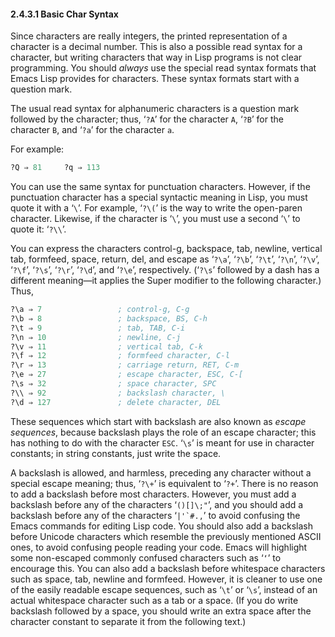 

#### 2.4.3.1 Basic Char Syntax

Since characters are really integers, the printed representation of a character is a decimal number. This is also a possible read syntax for a character, but writing characters that way in Lisp programs is not clear programming. You should *always* use the special read syntax formats that Emacs Lisp provides for characters. These syntax formats start with a question mark.

The usual read syntax for alphanumeric characters is a question mark followed by the character; thus, ‘`?A`’ for the character `A`, ‘`?B`’ for the character `B`, and ‘`?a`’ for the character `a`.

For example:

```lisp
?Q ⇒ 81     ?q ⇒ 113
```

You can use the same syntax for punctuation characters. However, if the punctuation character has a special syntactic meaning in Lisp, you must quote it with a ‘`\`’. For example, ‘`?\(`’ is the way to write the open-paren character. Likewise, if the character is ‘`\`’, you must use a second ‘`\`’ to quote it: ‘`?\\`’.

You can express the characters control-g, backspace, tab, newline, vertical tab, formfeed, space, return, del, and escape as ‘`?\a`’, ‘`?\b`’, ‘`?\t`’, ‘`?\n`’, ‘`?\v`’, ‘`?\f`’, ‘`?\s`’, ‘`?\r`’, ‘`?\d`’, and ‘`?\e`’, respectively. (‘`?\s`’ followed by a dash has a different meaning—it applies the Super modifier to the following character.) Thus,

```lisp
?\a ⇒ 7                 ; control-g, C-g
?\b ⇒ 8                 ; backspace, BS, C-h
?\t ⇒ 9                 ; tab, TAB, C-i
?\n ⇒ 10                ; newline, C-j
?\v ⇒ 11                ; vertical tab, C-k
?\f ⇒ 12                ; formfeed character, C-l
?\r ⇒ 13                ; carriage return, RET, C-m
?\e ⇒ 27                ; escape character, ESC, C-[
?\s ⇒ 32                ; space character, SPC
?\\ ⇒ 92                ; backslash character, \
?\d ⇒ 127               ; delete character, DEL
```

These sequences which start with backslash are also known as *escape sequences*, because backslash plays the role of an escape character; this has nothing to do with the character `ESC`. ‘`\s`’ is meant for use in character constants; in string constants, just write the space.

A backslash is allowed, and harmless, preceding any character without a special escape meaning; thus, ‘`?\+`’ is equivalent to ‘`?+`’. There is no reason to add a backslash before most characters. However, you must add a backslash before any of the characters ‘`()[]\;"`’, and you should add a backslash before any of the characters ‘``|'`#.,``’ to avoid confusing the Emacs commands for editing Lisp code. You should also add a backslash before Unicode characters which resemble the previously mentioned ASCII ones, to avoid confusing people reading your code. Emacs will highlight some non-escaped commonly confused characters such as ‘`‘`’ to encourage this. You can also add a backslash before whitespace characters such as space, tab, newline and formfeed. However, it is cleaner to use one of the easily readable escape sequences, such as ‘`\t`’ or ‘`\s`’, instead of an actual whitespace character such as a tab or a space. (If you do write backslash followed by a space, you should write an extra space after the character constant to separate it from the following text.)
